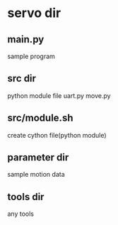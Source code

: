 # servo dir

## main.py
 sample program

## src dir
 python module file
  uart.py
  move.py

## src/module.sh
 create cython file(python module)

## parameter dir
 sample motion data

## tools dir
 any tools
